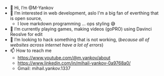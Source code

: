- 👋 Hi, I’m @M-Yankov
- 👀 I’m interested in web development, aslo I'm a big fan of everthing that is open source,
  - I love markdown programming ... ops styling 😅
- 🌱 I’m currently playing games, making videos (goPRO) using Davinci Reoslve for edit
- 💞️ I’m looking to hack something that is not working, (_because all of websites across internet have a lot of errors_)
- 📫 How to reach me
  - https://www.youtube.com/@m.yankov/about
  - https://www.linkedin.com/in/mihail-yankov-0a9768a0/
  - Gmail: mihail.yankov.1337 

<!---
M-Yankov/M-Yankov is a ✨ special ✨ repository because its `README.md` (this file) appears on your GitHub profile.
You can click the Preview link to take a look at your changes.
--->
